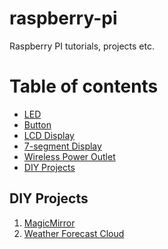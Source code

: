 # raspberry-pi
Raspberry PI tutorials, projects etc.

Table of contents
=================
* [LED]
* [Button]
* [LCD Display]
* [7-segment Display]
* [Wireless Power Outlet]
* [DIY Projects](#diy-projects)


## DIY Projects

1. [MagicMirror](https://github.com/MichMich/MagicMirror)
2. [Weather Forecast Cloud](http://www.instructables.com/id/Weather-Forecast-Cloud/)


[LED]: https://github.com/kbsezginel/raspberry-pi/tree/master/tutorials/LED
[Button]: https://github.com/kbsezginel/raspberry-pi/tree/master/tutorials/Button
[LCD Display]: https://github.com/kbsezginel/raspberry-pi/tree/master/tutorials/LCD-display
[7-segment Display]: https://github.com/kbsezginel/raspberry-pi/tree/master/tutorials/7-segment-display
[Wireless Power Outlet]: https://github.com/kbsezginel/raspberry-pi/tree/master/tutorials/wireless-power-outlet
